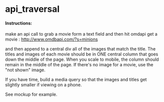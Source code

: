 # api_traversal


#### Instructions:

make an api call to grab a movie form a text field and then
hit omdapi get a movie :
http://www.omdbapi.com/?s=minions


and then append to a central div all of the images that match the title.
The titles and images of each movie should be in ONE central column
that goes down the middle of the page. When you scale to mobile, the column
should remain in the middle of the page. If there's no image for a movie,
use the "not shown" image.

If you have time, build a media query so that the images and titles get
slightly smaller if viewing on a phone.




See mockup for example.
